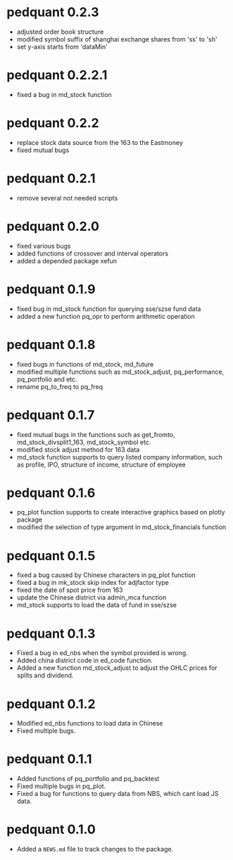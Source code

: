 # pedquant 0.2.3

* adjusted order book structure
* modified symbol suffix of shanghai exchange shares from 'ss' to 'sh'
* set y-axis starts from 'dataMin'

# pedquant 0.2.2.1

* fixed a bug in md_stock function

# pedquant 0.2.2

* replace stock data source from the 163 to the Eastmoney
* fixed mutual bugs

# pedquant 0.2.1

* remove several not needed scripts

# pedquant 0.2.0

* fixed various bugs
* added functions of crossover and interval operators
* added a depended package xefun 

# pedquant 0.1.9

* fixed bug in md_stock function for querying sse/szse fund data
* added a new function pq_opr to perform arithmetic operation

# pedquant 0.1.8

* fixed bugs in functions of md_stock, md_future
* modified multiple functions such as md_stock_adjust, pq_performance, pq_portfolio and etc.
* rename pq_to_freq to pq_freq

# pedquant 0.1.7

* fixed mutual bugs in the functions such as get_fromto, md_stock_divsplit1_163, md_stock_symbol etc.
* modified stock adjust method for 163 data
* md_stock function supports to query listed company information, such as profile, IPO, structure of income, structure of employee

# pedquant 0.1.6

* pq_plot function supports to create interactive graphics based on plotly package
* modified the selection of type argument in md_stock_financials function


# pedquant 0.1.5

* fixed a bug caused by Chinese characters in pq_plot function
* fixed a bug in mk_stock skip index for adjfactor type
* fixed the date of spot price from 163
* update the Chinese district via admin_mca function
* md_stock supports to load the data of fund in sse/szse

# pedquant 0.1.3

* Fixed a bug in ed_nbs when the symbol provided is wrong.
* Added china district code in ed_code function.
* Added a new function md_stock_adjust to adjust the OHLC prices for splits and dividend.

# pedquant 0.1.2

* Modified ed_nbs functions to load data in Chinese
* Fixed multiple bugs.

# pedquant 0.1.1

* Added functions of pq_portfolio and pq_backtest
* Fixed multiple bugs in pq_plot.
* Fixed a bug for functions to query data from NBS, which cant load JS data.

# pedquant 0.1.0

* Added a `NEWS.md` file to track changes to the package.



